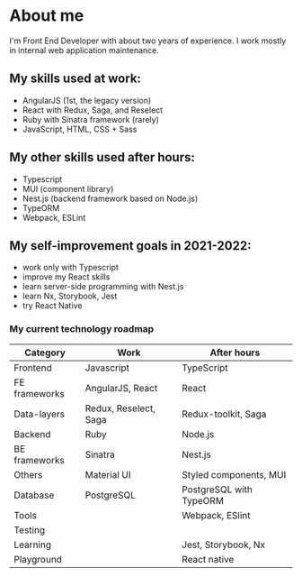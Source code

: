 # About me

I'm Front End Developer with about two years of experience. I work mostly in internal web application maintenance.

## My skills used at work:

- AngularJS (1st, the legacy version)
- React with Redux, Saga, and Reselect
- Ruby with Sinatra framework (rarely)
- JavaScript, HTML, CSS + Sass

## My other skills used after hours:

- Typescript
- MUI (component library)
- Nest.js (backend framework based on Node.js)
- TypeORM
- Webpack, ESLint

## My self-improvement goals in 2021-2022:

- work only with Typescript
- improve my React skills
- learn server-side programming with Nest.js
- learn Nx, Storybook, Jest
- try React Native

### My current technology roadmap

| Category      | Work                  | After hours             |
| ------------- | --------------------- | ----------------------- |
| Frontend      | Javascript            | TypeScript              |
| FE frameworks | AngularJS, React      | React                   |
| Data-layers   | Redux, Reselect, Saga | Redux-toolkit, Saga     |
| Backend       | Ruby                  | Node.js                 |
| BE frameworks | Sinatra               | Nest.js                 |
| Others        | Material UI           | Styled components, MUI  |
| Database      | PostgreSQL            | PostgreSQL with TypeORM |
| Tools         |                       | Webpack, ESlint         |
| Testing       |                       |                         |
| Learning      |                       | Jest, Storybook, Nx     |
| Playground    |                       | React native            |
